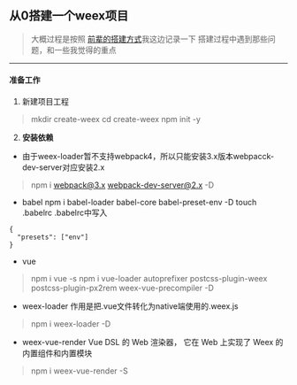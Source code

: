 ## 从0搭建一个weex项目

> 大概过程是按照 [前辈的搭建方式](https://weex.apache.org/zh/solution-detail/detail.html?spm=a2c7j.-zh-community-.0.0.43bdc8eetOL8EN&id=40)我这边记录一下 搭建过程中遇到那些问题，和一些我觉得的重点
--------

#### 准备工作
1. 新建项目工程
> mkdir create-weex
cd create-weex
npm init -y  

2. **安装依赖**
* 由于weex-loader暂不支持webpack4，所以只能安装3.x版本webpacck-dev-server对应安装2.x
> npm i webpack@3.x webpack-dev-server@2.x -D
* babel
npm i babel-loader babel-core babel-preset-env -D
touch .babelrc
.babelrc中写入
```
{
  "presets": ["env"]
}
```
* vue 
> npm i vue -s
npm i vue-loader autoprefixer postcss-plugin-weex postcss-plugin-px2rem weex-vue-precompiler  -D
* weex-loader  作用是把.vue文件转化为native端使用的.weex.js
>npm i weex-loader -D
* weex-vue-render Vue DSL 的 Web 渲染器， 它在 Web 上实现了 Weex 的内置组件和内置模块
>npm i weex-vue-render -S
